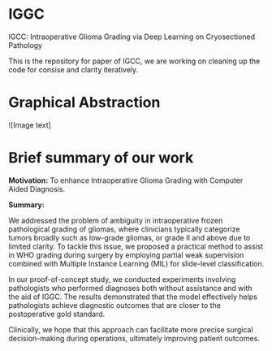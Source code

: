 # IGGC
IGCC: Intraoperative Glioma Grading via Deep Learning on Cryosectioned Pathology 

This is the repository for paper of IGCC, we are working on cleaning up the code for consise and clarity iteratively.
# Graphical Abstraction
![Image text]
# Brief summary of our work
**Motivation:** To enhance Intraoperative Glioma Grading with Computer Aided Diagnosis.

**Summary:**

We addressed the problem of ambiguity in intraoperative frozen pathological grading of gliomas, where clinicians typically categorize tumors broadly such as low-grade gliomas, or grade II and above due to limited clarity. To tackle this issue, we proposed a practical method to assist in WHO grading during surgery by employing partial weak supervision combined with Multiple Instance Learning (MIL) for slide-level classification.

In our proof-of-concept study, we conducted experiments involving pathologists who performed diagnoses both without assistance and with the aid of IGGC. The results demonstrated that the model effectively helps pathologists achieve diagnostic outcomes that are closer to the postoperative gold standard.

Clinically, we hope that this approach can facilitate more precise surgical decision-making during operations, ultimately improving patient outcomes.

